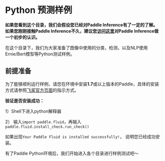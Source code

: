 # Python 预测样例

**如果您看到这个目录，我们会假设您已经对Paddle Inference有了一定的了解。如果您刚刚接触Paddle Inference不久，建议您[访问这里](https://paddle-inference.readthedocs.io/en/latest/#)对Paddle Inference做一个初步的认识。**

在这个目录下，我们为大家准备了图像中使用的分类，检测，以及NLP使用Ernie/Bert模型等Python测试样例。


## 前提准备

为了能够顺利运行样例，请您在环境中安装**1.7**或以上版本的Paddle，具体的安装方式请参照[飞桨官方页面](https://www.paddlepaddle.org.cn/)的指示方式。


**验证是否安装成功：**

1）Shell下进入python解释器  

2） 输入`import paddle.fluid`，再输入`paddle.fluid.install_check.run_check()`

如果出现`Your Paddle Fluid is installed successfully!`， 说明您已经成功安装。

有了Paddle Python环境后，我们开始进入各个目录进行样例测试吧～
